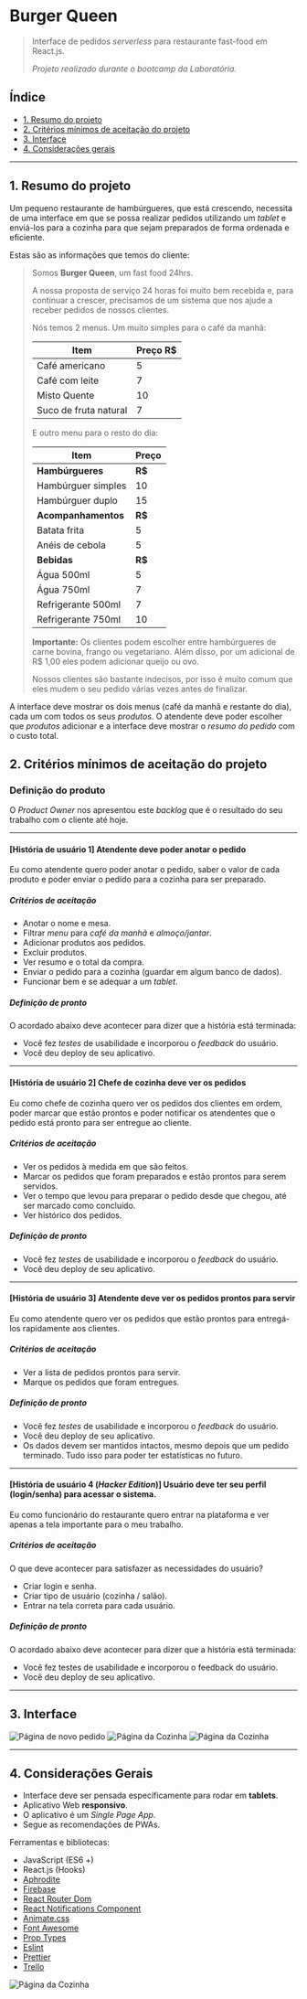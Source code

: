 # Burger Queen

>Interface de pedidos _serverless_ para restaurante fast-food em React.js.
>
> _Projeto realizado durante o bootcamp da Laboratória._

## Índice

* [1. Resumo do projeto](#1-resumo-do-projeto)
* [2. Critérios mínimos de aceitação do projeto](#2-critérios-mínimos-de-aceitação-do-projeto)
* [3. Interface](#3-interface)
* [4. Considerações gerais](#4-considerações-gerais)

***

## 1. Resumo do projeto

Um pequeno restaurante de hambúrgueres, que está crescendo, necessita de uma interface em que se possa realizar pedidos utilizando um _tablet_ e enviá-los
para a cozinha para que sejam preparados de forma ordenada e eficiente.

Estas são as informações que temos do cliente:

> Somos **Burger Queen**, um fast food 24hrs.
>
>A nossa proposta de serviço 24 horas foi muito bem recebida e, para continuar a
>crescer, precisamos de um sistema que nos ajude a receber pedidos de nossos
>clientes.
>
>Nós temos 2 menus. Um muito simples para o café da manhã:
>
>| Item                      |Preço R$|
>|---------------------------|------|
>| Café americano            |    5 |
>| Café com leite            |    7 |
>| Misto Quente              |   10 |
>| Suco de fruta natural     |    7 |
>
>E outro menu para o resto do dia:
>
>| Item                      |Preço |
>|---------------------------|------|
>|**Hambúrgueres**           |   **R$**   |
>|Hambúrguer simples         |    10|
>|Hambúrguer duplo           |    15|
>|**Acompanhamentos**        |   **R$**   |
>|Batata frita               |     5|
>|Anéis de cebola            |     5|
>|**Bebidas**                |   **R$**   |
>|Água 500ml                 |     5|
>|Água 750ml                 |     7|
>|Refrigerante 500ml         |     7|
>|Refrigerante 750ml         |    10|
>
>**Importante:** Os clientes podem escolher entre hambúrgueres de carne bovina,
>frango ou vegetariano. Além disso, por um adicional de R$ 1,00 eles podem
>adicionar queijo ou ovo.
>
>Nossos clientes são bastante indecisos, por isso é muito comum que eles mudem o
>seu pedido várias vezes antes de finalizar.

A interface deve mostrar os dois menus (café da manhã e restante do dia), cada
um com todos os seus _produtos_. O atendente deve poder escolher que _produtos_
adicionar e a interface deve mostrar o _resumo do pedido_ com o custo total.



## 2. Critérios mínimos de aceitação do projeto

### Definição do produto

O _Product Owner_ nos apresentou este _backlog_ que é o resultado do seu trabalho com o cliente até hoje.

***

#### [História de usuário 1] Atendente deve poder anotar o pedido

Eu como atendente quero poder anotar o pedido, saber o valor de cada 
produto e poder enviar o pedido para a cozinha para ser preparado.

##### Critérios de aceitação

* Anotar o nome e mesa.
* Filtrar _menu_ para _café da manhã_ e _almoço/jantar_.
* Adicionar produtos aos pedidos.
* Excluir produtos.
* Ver resumo e o total da compra.
* Enviar o pedido para a cozinha (guardar em algum banco de dados).
* Funcionar bem e se adequar a um _tablet_.

##### Definição de pronto

O acordado abaixo deve acontecer para dizer que a história está terminada:

* Você fez _testes_ de usabilidade e incorporou o _feedback_ do usuário.
* Você deu deploy de seu aplicativo.

***

#### [História de usuário 2] Chefe de cozinha deve ver os pedidos

Eu como chefe de cozinha quero ver os pedidos dos clientes em ordem, poder marcar que estão prontos e poder notificar os atendentes que o pedido está pronto para ser entregue ao cliente.

##### Critérios de aceitação

* Ver os pedidos à medida em que são feitos.
* Marcar os pedidos que foram preparados e estão prontos para serem servidos.
* Ver o tempo que levou para preparar o pedido desde que chegou, até ser marcado como concluído.
* Ver histórico dos pedidos.

##### Definição de pronto

* Você fez _testes_ de usabilidade e incorporou o _feedback_ do usuário.
* Você deu deploy de seu aplicativo.

***

#### [História de usuário 3] Atendente deve ver os pedidos prontos para servir

Eu como atendente quero ver os pedidos que estão prontos para entregá-los rapidamente aos clientes.

##### Critérios de aceitação

* Ver a lista de pedidos prontos para servir.
* Marque os pedidos que foram entregues.

##### Definição de pronto

* Você fez _testes_ de usabilidade e incorporou o _feedback_ do usuário.
* Você deu deploy de seu aplicativo.
* Os dados devem ser mantidos intactos, mesmo depois que um pedido terminado. Tudo isso para poder ter estatísticas no futuro.

***

#### [História de usuário 4 (_Hacker Edition_)] Usuário deve ter seu perfil (login/senha) para acessar o sistema.

Eu como funcionário do restaurante quero entrar na plataforma e ver apenas a tela importante para o meu trabalho.

##### Critérios de aceitação

O que deve acontecer para satisfazer as necessidades do usuário?

* Criar login e senha.
* Criar tipo de usuário (cozinha / salão).
* Entrar na tela correta para cada usuário.

##### Definição de pronto

O acordado abaixo deve acontecer para dizer que a história está terminada:

* Você fez testes de usabilidade e incorporou o feedback do usuário.
* Você deu deploy de seu aplicativo.

***
## 3. Interface

![Página de novo pedido](public/images/novo-pedido.gif)
![Página da Cozinha](public/images/kitchen-sh.png)
![Página da Cozinha](public/images/color.png)

***

## 4. Considerações Gerais

* Interface deve ser pensada específicamente para rodar em **tablets**.
* Aplicativo Web **responsivo**.
* O aplicativo é um _Single Page App_.
* Segue as recomendações de PWAs.

Ferramentas e bibliotecas: 
 * JavaScript (ES6 +)
 * React.js (Hooks)
 * [Aphrodite](https://github.com/Khan/aphrodite)
 * [Firebase](https://firebase.google.com/docs?hl=pt-br)
 * [React Router Dom](https://reacttraining.com/react-router/web/guides/quick-start)
 * [React Notifications Component](https://github.com/teodosii/react-notifications-component)
 * [Animate.css](https://daneden.github.io/animate.css/)
 * [Font Awesome](https://fontawesome.com/how-to-use/on-the-web/using-with/react)
 * [Prop Types](https://www.npmjs.com/package/prop-types)
 * [Eslint](https://www.npmjs.com/package/eslint-plugin-react)
 * [Prettier](https://prettier.io/)
 * [Trello](https://trello.com)
 
 ![Página da Cozinha](public/images/trello.jpeg)